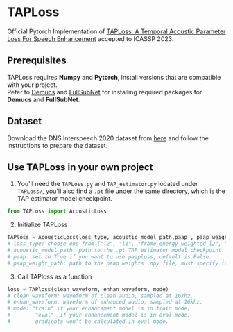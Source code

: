 # TAPLoss

Official Pytorch Implementation of [TAPLoss: A Temporal Acoustic Parameter Loss For Speech Enhancement](https://arxiv.org/abs/2302.08088) accepted to ICASSP 2023.

## Prerequisites

TAPLoss requires **Numpy** and **Pytorch**, install versions that are compatible with your project. \
Refer to [Demucs](Demucs/denoiser/README.md) and [FullSubNet](FullSubNet/README.md) for installing required packages for **Demucs** and **FullSubNet**.

## Dataset

Download the DNS Interspeech 2020 dataset from [here](https://github.com/microsoft/DNS-Challenge/tree/interspeech2020/master) and follow the instructions to prepare the dataset.

## Use TAPLoss in your own project

1. You'll need the  `TAPLoss.py` and `TAP_estimator.py` located under `TAPLoss/`, you'll also find a `.pt` file under the same directory, which is the TAP estimator model checkpoint.
```python
from TAPLoss import AcousticLoss
```
2. Initialize TAPLoss 
```python
TAPloss = AcousticLoss(loss_type, acoustic_model_path,paap , paap_weight_path)
# loss_type: choose one from ["l2", "l1", "frame_energy_weighted_l2", "frame_energy_weighted_l1"]
# acoustic_model_path: path to the .pt TAP estimator model checkpoint.
# paap: set to True if you want to use paaploss, default is False.
# paap_weight_path: path to the paap weights .npy file, must specify if paap == True .
```
3. Call TAPloss as a function
```python
loss = TAPloss(clean_waveform, enhan_waveform, mode)
# clean_waveform: waveform of clean audio, sampled at 16khz.
# enhan_waveform: waveform of enhanced audio, sampled at 16khz.
# mode: "train" if your enhancement model is in train mode,
#        "eval"  if your enhancement model is in eval mode,
#        gradients won't be calculated in eval mode.
```
